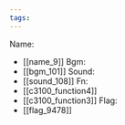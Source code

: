 ```yaml
---
tags:
---
```

Name:
- [[name_9]]
Bgm:
- [[bgm_101]]
Sound:
- [[sound_108]]
Fn:
- [[c3100_function4]]
- [[c3100_function3]]
Flag:
- [[flag_9478]]
